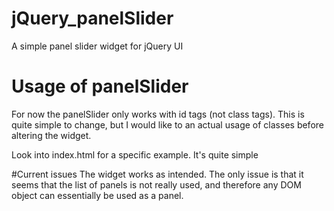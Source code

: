 # jQuery_panelSlider
A simple panel slider widget for jQuery UI

# Usage of panelSlider
For now the panelSlider only works with id tags (not class tags). This is quite simple to change, but I would like to an actual usage of classes before altering the widget.


Look into index.html for a specific example. It's quite simple

#Current issues
The widget works as intended. The only issue is that it seems that the list of panels is not really used, and therefore any DOM object can essentially be used as a panel.
